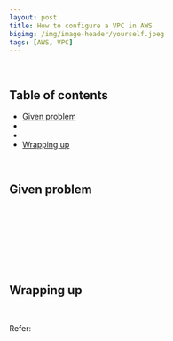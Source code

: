 ```yaml
---
layout: post
title: How to configure a VPC in AWS
bigimg: /img/image-header/yourself.jpeg
tags: [AWS, VPC]
---
```




<br>

## Table of contents
- [Given problem](#given-problem)
- []()
- []()
- [Wrapping up](#wrapping-up)


<br>

## Given problem






<br>

## 






<br>

## 





<br>

## Wrapping up




<br>

Refer:

[]()
